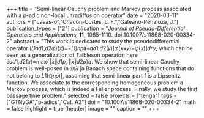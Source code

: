 +++
title = "Semi-linear Cauchy problem and Markov process associated with a p-adic non-local ultradiffusion operator"
date = "2020-03-11"
authors = ["casas-o","Chacón-Cortés, L. F.","Galeano-Penaloza, J."]
publication_types = ["2"]
publication = "*Journal of Pseudo-Differential Operators and Applications*,  **11**, 1085-1110. doi:10.1007/s11868-020-00334-2"
abstract = "This work is dedicated to study the pseudodifferential operator (𝐷𝛼𝑑1,𝑑2𝜑)(𝑥)=−∫ℚ𝑛𝑝−𝛼𝑑1,𝑑2(𝑦)[𝜑(𝑥+𝑦)−𝜑(𝑥)]𝑑𝑛𝑦, which can be seen as a generalization of Taibleson operator; here 𝛼𝑑1,𝑑2(𝑥)=max{‖𝑥‖𝑑1𝑝, ‖𝑥‖𝑑2𝑝}𝛼. We show that semi-linear Cauchy problem is well-posed in 𝔐𝜆 [a Banach space containing functions that do not belong to 𝐿1(ℚ𝑛𝑝)], assuming that semi-linear part f is a Lipschitz function. We associate to the corresponding homogeneous problem a Markov process, which is indeed a Feller process. Finally, we study the first passage time problem."
selected = false
projects = ["tenga"]
tags = ["GTNyGA","p-adics","Cat. A2"]
doi = "10.1007/s11868-020-00334-2"
math = false
highlight = true
[header]
image = ""
caption = ""
+++
